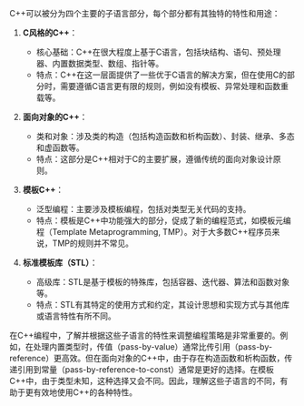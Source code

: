 C++可以被分为四个主要的子语言部分，每个部分都有其独特的特性和用途：

1. **C风格的C++**：
   - 核心基础：C++在很大程度上基于C语言，包括块结构、语句、预处理器、内置数据类型、数组、指针等。
   - 特点：C++在这一层面提供了一些优于C语言的解决方案，但在使用C的部分时，需要遵循C语言更有限的规则，例如没有模板、异常处理和函数重载等。

2. **面向对象的C++**：
   - 类和对象：涉及类的构造（包括构造函数和析构函数）、封装、继承、多态和虚函数等。
   - 特点：这部分是C++相对于C的主要扩展，遵循传统的面向对象设计原则。

3. **模板C++**：
   - 泛型编程：主要涉及模板编程，包括对类型无关代码的支持。
   - 特点：模板是C++中功能强大的部分，促成了新的编程范式，如模板元编程（Template Metaprogramming, TMP）。对于大多数C++程序员来说，TMP的规则并不常见。

4. **标准模板库（STL）**：
   - 高级库：STL是基于模板的特殊库，包括容器、迭代器、算法和函数对象等。
   - 特点：STL有其特定的使用方式和约定，其设计思想和实现方式与其他库或语言特性有所不同。

在C++编程中，了解并根据这些子语言的特性来调整编程策略是非常重要的。例如，在处理内置类型时，传值（pass-by-value）通常比传引用（pass-by-reference）更高效。但在面向对象的C++中，由于存在构造函数和析构函数，传递引用到常量（pass-by-reference-to-const）通常是更好的选择。在模板C++中，由于类型未知，这种选择又会不同。因此，理解这些子语言的不同，有助于更有效地使用C++的各种特性。